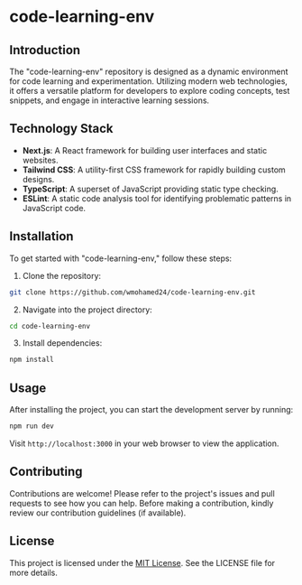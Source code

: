 
# code-learning-env

## Introduction
The "code-learning-env" repository is designed as a dynamic environment for code learning and experimentation. Utilizing modern web technologies, it offers a versatile platform for developers to explore coding concepts, test snippets, and engage in interactive learning sessions.

## Technology Stack
- **Next.js**: A React framework for building user interfaces and static websites.
- **Tailwind CSS**: A utility-first CSS framework for rapidly building custom designs.
- **TypeScript**: A superset of JavaScript providing static type checking.
- **ESLint**: A static code analysis tool for identifying problematic patterns in JavaScript code.

## Installation

To get started with "code-learning-env," follow these steps:

1. Clone the repository:
```bash
git clone https://github.com/wmohamed24/code-learning-env.git
```

2. Navigate into the project directory:
```bash
cd code-learning-env
```

3. Install dependencies:
```bash
npm install
```

## Usage

After installing the project, you can start the development server by running:

```bash
npm run dev
```

Visit `http://localhost:3000` in your web browser to view the application.

## Contributing

Contributions are welcome! Please refer to the project's issues and pull requests to see how you can help. Before making a contribution, kindly review our contribution guidelines (if available).

## License

This project is licensed under the [MIT License](LICENSE). See the LICENSE file for more details.
